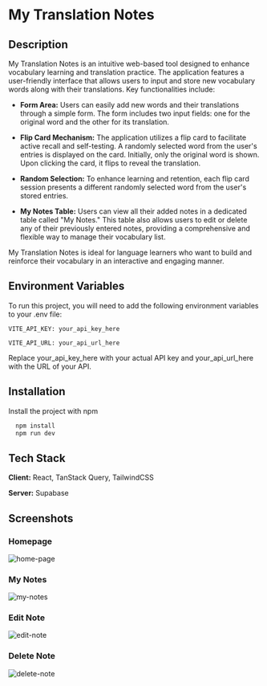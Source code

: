 
# My Translation Notes
## Description

My Translation Notes is an intuitive web-based tool designed to enhance vocabulary learning and translation practice. The application features a user-friendly interface that allows users to input and store new vocabulary words along with their translations. Key functionalities include:
- **Form Area:** Users can easily add new words and their translations through a simple form. The form includes two input fields: one for the original word and the other for its translation.

- **Flip Card Mechanism:** The application utilizes a flip card to facilitate active recall and self-testing. A randomly selected word from the user's entries is displayed on the card. Initially, only the original word is shown. Upon clicking the card, it flips to reveal the translation.

- **Random Selection:** To enhance learning and retention, each flip card session presents a different randomly selected word from the user's stored entries.

- **My Notes Table:** Users can view all their added notes in a dedicated table called "My Notes." This table also allows users to edit or delete any of their previously entered notes, providing a comprehensive and flexible way to manage their vocabulary list.

My Translation Notes is ideal for language learners who want to build and reinforce their vocabulary in an interactive and engaging manner.



## Environment Variables

To run this project, you will need to add the following environment variables to your .env file:

`VITE_API_KEY: your_api_key_here`

`VITE_API_URL: your_api_url_here`

Replace your_api_key_here with your actual API key and your_api_url_here with the URL of your API.

## Installation

Install the project with npm

```bash
  npm install
  npm run dev
```
## Tech Stack

**Client:** React, TanStack Query, TailwindCSS

**Server:** Supabase

## Screenshots

### Homepage

![home-page](https://github.com/ahmettoprakcioglu/my-translation-notes/blob/main/src/assets/project-ss/my-translation-notes-home-page.jpg)

### My Notes

![my-notes](https://github.com/ahmettoprakcioglu/my-translation-notes/blob/main/src/assets/project-ss/my-translation-notes-my-notes.jpg)

### Edit Note

![edit-note](https://github.com/ahmettoprakcioglu/my-translation-notes/blob/main/src/assets/project-ss/my-translation-notes-edit-note.jpg)


### Delete Note

![delete-note](https://github.com/ahmettoprakcioglu/my-translation-notes/blob/main/src/assets/project-ss/my-translation-notes-delete-note.jpg)

